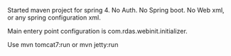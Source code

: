 Started maven project for spring 4. 
No Auth.  No Spring boot. No Web xml, or any spring configuration xml.

Main entery point configuration is com.rdas.webinit.initializer.


Use mvn tomcat7:run or mvn jetty:run
